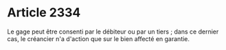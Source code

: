 # Article 2334

Le gage peut être consenti par le débiteur ou par un tiers ; dans ce dernier cas, le créancier n'a d'action que sur le bien affecté en garantie.